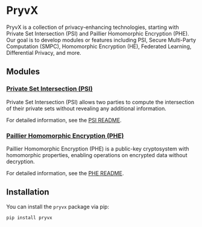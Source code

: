 # PryvX

PryvX is a collection of privacy-enhancing technologies, starting with Private Set Intersection (PSI) and Paillier Homomorphic Encryption (PHE). Our goal is to develop modules or features including PSI, Secure Multi-Party Computation (SMPC), Homomorphic Encryption (HE), Federated Learning, Differential Privacy, and more.

## Modules

### [Private Set Intersection (PSI)](psi/README.md)
Private Set Intersection (PSI) allows two parties to compute the intersection of their private sets without revealing any additional information.

For detailed information, see the [PSI README](psi/README.md).

### [Paillier Homomorphic Encryption (PHE)](phe/README.md)
Paillier Homomorphic Encryption (PHE) is a public-key cryptosystem with homomorphic properties, enabling operations on encrypted data without decryption.

For detailed information, see the [PHE README](phe/README.md).

## Installation

You can install the `pryvx` package via pip:

```sh
pip install pryvx
